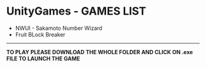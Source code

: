 # UnityGames - GAMES LIST 
<ul>
  <li> NWUI - Sakamoto Number Wizard </li>
  <li> Fruit BLock Breaker </li>
</ul>
<hr/>
<strong>TO PLAY PLEASE DOWNLOAD THE WHOLE FOLDER AND CLICK ON .exe FILE TO LAUNCH THE GAME</strong>

